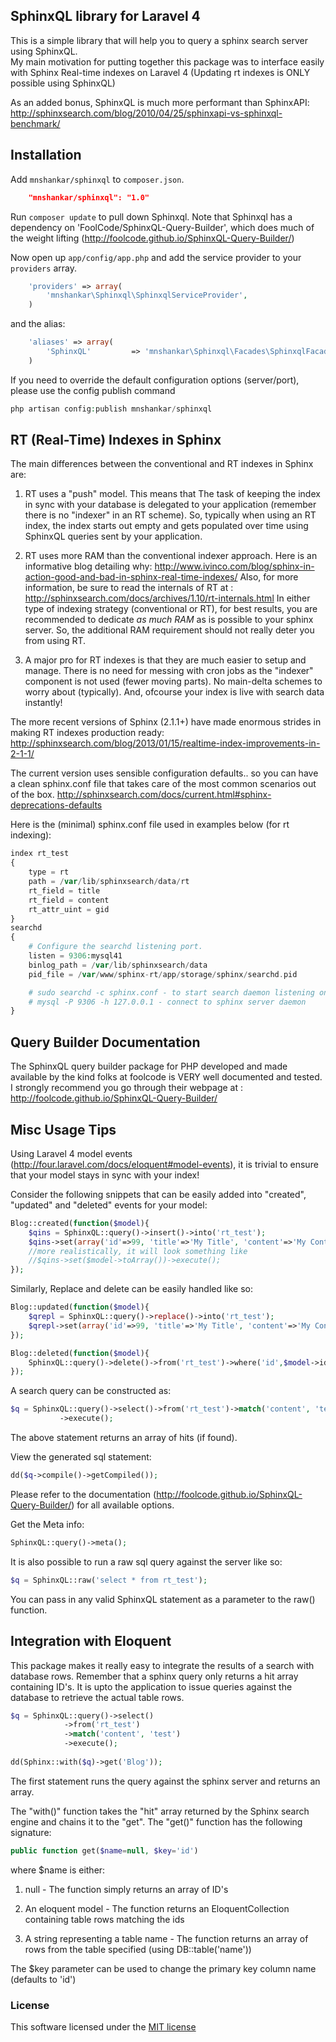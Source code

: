 ## SphinxQL library for Laravel 4

This is a simple library that will help you to query a sphinx search server using SphinxQL.  
My main motivation for putting together this package was to interface easily 
with Sphinx Real-time indexes on Laravel 4 (Updating rt indexes is ONLY possible using SphinxQL)

As an added bonus, SphinxQL is much more performant than SphinxAPI: 
http://sphinxsearch.com/blog/2010/04/25/sphinxapi-vs-sphinxql-benchmark/

## Installation

Add `mnshankar/sphinxql` to `composer.json`.
```json
    "mnshankar/sphinxql": "1.0"
```    
Run `composer update` to pull down Sphinxql. Note that Sphinxql has a 
dependency on 'FoolCode/SphinxQL-Query-Builder', which does much of the weight lifting 
(http://foolcode.github.io/SphinxQL-Query-Builder/)

Now open up `app/config/app.php` and add the service provider to your `providers` array.
```php
    'providers' => array(
        'mnshankar\Sphinxql\SphinxqlServiceProvider',
    )
```
and the alias:
```php
    'aliases' => array(
        'SphinxQL'         => 'mnshankar\Sphinxql\Facades\SphinxqlFacade',
    )
```

If you need to override the default configuration options (server/port), please use the config publish command

```php
php artisan config:publish mnshankar/sphinxql
``` 

## RT (Real-Time) Indexes in Sphinx

The main differences between the conventional and RT indexes in Sphinx are:

 1. RT uses a "push" model. This means that The task of keeping the index in sync with your database is 
delegated to your application (remember there is no "indexer" in an RT scheme). So, typically when using 
an RT index, the index starts out empty and gets populated over time using SphinxQL queries sent by your application. 

 2. RT uses more RAM than the conventional indexer approach. Here is an informative blog detailing why:
http://www.ivinco.com/blog/sphinx-in-action-good-and-bad-in-sphinx-real-time-indexes/
Also, for more information, be sure to read the internals of RT at :
http://sphinxsearch.com/docs/archives/1.10/rt-internals.html
	In either type of indexing strategy (conventional or RT), for best results, you are recommended to 
dedicate *as much RAM* as is possible to your sphinx server. So, the additional 
RAM requirement should not really deter you from using RT. 

 3. A major pro for RT indexes is that they are much easier to setup and manage. There is no need for messing with
cron jobs as the "indexer" component is not used (fewer moving parts). No main-delta schemes to worry about (typically). And, ofcourse
your index is live with search data instantly!

The more recent versions of Sphinx (2.1.1+) have made enormous strides in 
making RT indexes production ready:
http://sphinxsearch.com/blog/2013/01/15/realtime-index-improvements-in-2-1-1/

The current version uses sensible configuration defaults.. so you can have a 
clean sphinx.conf file that takes care of the most common scenarios out of the box.
http://sphinxsearch.com/docs/current.html#sphinx-deprecations-defaults

Here is the (minimal) sphinx.conf file used in examples below (for rt indexing):
```php
index rt_test
{
    type = rt   
    path = /var/lib/sphinxsearch/data/rt
    rt_field = title
    rt_field = content
    rt_attr_uint = gid
}
searchd
{
    # Configure the searchd listening port.
    listen = 9306:mysql41
    binlog_path = /var/lib/sphinxsearch/data
    pid_file = /var/www/sphinx-rt/app/storage/sphinx/searchd.pid

    # sudo searchd -c sphinx.conf - to start search daemon listening on above port   
    # mysql -P 9306 -h 127.0.0.1 - connect to sphinx server daemon
}        
```

## Query Builder Documentation

The SphinxQL query builder package for PHP developed and made available by the kind folks at 
foolcode is VERY well documented and tested. I strongly recommend you go 
through their webpage at : 
http://foolcode.github.io/SphinxQL-Query-Builder/

## Misc Usage Tips

Using Laravel 4 model events (http://four.laravel.com/docs/eloquent#model-events), 
it is trivial to ensure that your model stays in sync with your index!

Consider the following snippets that can be easily added into
"created", "updated" and "deleted" events for your model:

```php
Blog::created(function($model){
	$qins = SphinxQL::query()->insert()->into('rt_test');
	$qins->set(array('id'=>99, 'title'=>'My Title', 'content'=>'My Content', 'gid'=>444))->execute();
	//more realistically, it will look something like
	//$qins->set($model->toArray())->execute();
});
```
Similarly, Replace and delete can be easily handled like so:

```php
Blog::updated(function($model){
	$qrepl = SphinxQL::query()->replace()->into('rt_test');
	$qrepl->set(array('id'=>99, 'title'=>'My Title', 'content'=>'My Content', 'gid'=>444))->execute();
});
```
```php
Blog::deleted(function($model){
	SphinxQL::query()->delete()->from('rt_test')->where('id',$model->id)->execute();
});
```
A search query can be constructed as:
```php
$q = SphinxQL::query()->select()->from('rt_test')->match('content', 'test');
	       ->execute();	       
```
The above statement returns an array of hits (if found).

View the generated sql statement:
```php
dd($q->compile()->getCompiled());
```

Please refer to the documentation
(http://foolcode.github.io/SphinxQL-Query-Builder/) for all available options.

Get the Meta info:
```php
SphinxQL::query()->meta();
```
It is also possible to run a raw sql query against the server like so:
```php
$q = SphinxQL::raw('select * from rt_test');
```
You can pass in any valid SphinxQL statement as a parameter to the raw() function. 

## Integration with Eloquent

This package makes it really easy to integrate the results of a search with
database rows. Remember that a sphinx query only returns a hit array containing ID's. 
It is upto the application to issue queries against the database to retrieve the actual table rows.

```php
$q = SphinxQL::query()->select()
			->from('rt_test')
			->match('content', 'test')
	       	->execute();
	       	
dd(Sphinx::with($q)->get('Blog'));	       	
```
The first statement runs the query against the sphinx server and returns an array.

The "with()" function takes the "hit" array returned by the Sphinx search engine and chains it to the "get".
The "get()" function has the following signature:
```php
public function get($name=null, $key='id')
``` 
where $name is either:

1. null - The function simply returns an array of ID's

2. An eloquent model - The function returns an EloquentCollection containing table rows matching the ids

3. A string representing a table name - The function returns an array of rows from the table specified (using DB::table('name'))

The $key parameter can be used to change the primary key column name (defaults to 'id')

### License

This software licensed under the [MIT license](http://opensource.org/licenses/MIT)